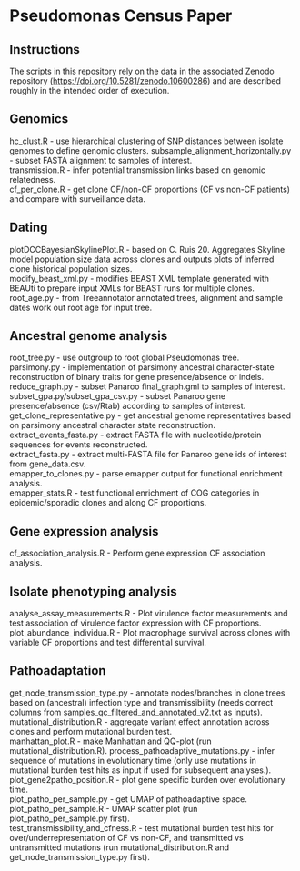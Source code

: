 # Pseudomonas Census Paper

## Instructions
The scripts in this repository rely on the data in the associated Zenodo repository (https://doi.org/10.5281/zenodo.10600286) and are described roughly in the intended order of execution.

## Genomics
hc_clust.R - use hierarchical clustering of SNP distances between isolate genomes to define genomic clusters.
subsample_alignment_horizontally.py - subset FASTA alignment to samples of interest.  
transmission.R - infer potential transmission links based on genomic relatedness.    
cf_per_clone.R - get clone CF/non-CF proportions (CF vs non-CF patients) and compare with surveillance data.

## Dating
plotDCCBayesianSkylinePlot.R - based on C. Ruis 20. Aggregates Skyline model population size data across clones and outputs plots of inferred clone historical population sizes.  
modify_beast_xml.py - modifies BEAST XML template generated with BEAUti to prepare input XMLs for BEAST runs for multiple clones.  
root_age.py - from Treeannotator annotated trees, alignment and sample dates work out root age for input tree.    

## Ancestral genome analysis
root_tree.py - use outgroup to root global Pseudomonas tree.  
parsimony.py - implementation of parsimony ancestral character-state reconstruction of binary traits for gene presence/absence or indels.  
reduce_graph.py - subset Panaroo final_graph.gml to samples of interest.  
subset_gpa.py/subset_gpa_csv.py - subset Panaroo gene presence/absence (csv/Rtab) according to samples of interest.  
get_clone_representative.py - get ancestral genome representatives based on parsimony ancestral character state reconstruction.  
extract_events_fasta.py - extract FASTA file with nucleotide/protein sequences for events reconstructed.   
extract_fasta.py - extract multi-FASTA file for Panaroo gene ids of interest from gene_data.csv.  
emapper_to_clones.py - parse emapper output for functional enrichment analysis.  
emapper_stats.R - test functional enrichment of COG categories in epidemic/sporadic clones and along CF proportions.

## Gene expression analysis
cf_association_analysis.R - Perform gene expression CF association analysis.

## Isolate phenotyping analysis
analyse_assay_measurements.R - Plot virulence factor measurements and test association of virulence factor expression with CF proportions.    
plot_abundance_individua.R - Plot macrophage survival across clones with variable CF proportions and test differential survival.

## Pathoadaptation
get_node_transmission_type.py - annotate nodes/branches in clone trees based on (ancestral) infection type and transmissibility (needs correct columns from samples_qc_filtered_and_annotated_v2.txt as inputs).    
mutational_distribution.R - aggregate variant effect annotation across clones and perform mutational burden test.    
manhattan_plot.R - make Manhattan and QQ-plot (run mutational_distribution.R).
process_pathoadaptive_mutations.py - infer sequence of mutations in evolutionary time (only use mutations in mutational burden test hits as input if used for subsequent analyses.).    
plot_gene2patho_position.R - plot gene specific burden over evolutionary time.    
plot_patho_per_sample.py - get UMAP of pathoadaptive space.   
plot_patho_per_sample.R - UMAP scatter plot (run plot_patho_per_sample.py first).    
test_transmissibility_and_cfness.R - test mutational burden test hits for over/underrepresentation of CF vs non-CF, and transmitted vs untransmitted mutations (run mutational_distribution.R and get_node_transmission_type.py first). 
 
